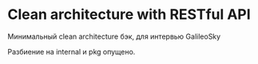 # Clean architecture with RESTful API
Минимальный clean architecture бэк, для интервью GalileoSky

Разбиение на internal и pkg опущено.